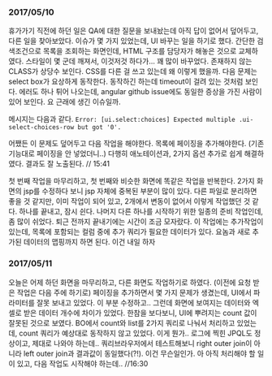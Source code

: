 ### 2017/05/10

휴가가기 직전에 하던 일은 QA에 대한 질문을 보내놨는데 아직 답이 없어서 덮어두고, 다른 일을 찾아보았다. 이슈가 몇 가지 있었는데, UI 바꾸는 일을 하기로 했다. 간단한 검색조건으로 목록을 조회하는 화면인데, HTML 구조를 담당자가 해놓은 것으로 교체하였다. 스타일이 몇 군데 깨져서, 이것저것 하다가... 꽤 많이 바꾸었다. 존재하지 않는 CLASS가 상당수 보인다. CSS를 다른 걸 쓰고 있는데 왜 이렇게 했을까. 다음 문제는 select box가 요상하게 동작한다. 동작하긴 하는데 timeout이 걸려 있는 것처럼 보인다. 에러도 하나 튀어 나오는데, angular github issue에도 동일한 증상을 가진 사람이 있어 보인다. 요 근래에 생긴 이슈일까. 

메시지는 다음과 같다.
```Error: [ui.select:choices] Expected multiple .ui-select-choices-row but got '0'.```

어쨌든 이 문제도 덮어두고 다음 작업을 해야한다. 목록에 페이징을 추가해야한다. (기존 기능대로 페이징을 안 넣었더니..) 다행히 애노테이션과, 2가지 옵션 추가로 쉽게 해결하였다. 결과도 잘 노출된다. 
// 15:41

첫 번째 작업을 마무리하고, 첫 번째와 비슷한 화면에 똑같은 작업을 반복한다. 2가지 화면의 jsp를 수정하다 보니 jsp 자체에 중복된 부분이 많이 있다. 다른 파일로 분리하면 좋을 것 같지만, 이미 작업이 되어 있고, 2개에서 변동이 없어서 이렇게 작업했던 것 같다. 하나를 끝내고, 잠시 쉰다. 나머지 다른 하나를 시작하기 위한 일종의 준비 작업인데, 좀 많이 쉬었다. 퇴근 전까지 끝내기에는 시간이 조금 모자랐다. 이 작업에는 추가작업이 있는데, 목록에 포함되는 컬럼 중에 추가 쿼리가 필요한 데이터가 있다. 요놈과 새로 추가된 데이터의 맵핑까지 하면 된다. 이건 내일 하자

### 2017/05/11

오늘은 어제 하던 화면을 마무리하고, 다른 화면도 작업하기로 하였다. (이전에 요청 받은 작업은 다음 주에 하기로) 페이징을 추가하면서 몇 가지 문제가 생겼는데, UI에서 파라미터를 잘못 보내고 있었다. 이 부분 수정하고.. 그런데 화면에 보여지는 데이터와 엑셀로 받은 데이터 개수에 차이가 있었다. 한참을 보다보니, UI에 뿌려지는 count 값이 잘못된 것으로 보였다. BO에서 count와 list를 2가지 쿼리로 나눠서 처리하고 있었는데, count 쿼리가 예상대로 동작하지 않고 있었다. 이게 뭔가.. 로그에 찍힌 JPQL도 정상이고, 제대로 나와야 하는데.. 쿼리브라우저에서 테스트해보니 right outer join이 아니라 left outer join과 결과값이 동일했다(?!). 이건 무슨일인가. 아 아직 처리해야 할 일이 있고, 다음 작업도 시작해야 하는데..
//16:30
